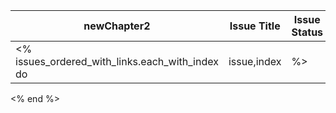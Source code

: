 | newChapter2| Issue Title  | Issue Status | Severity |
| ------------- | ------------- | ------------- | ------------- |
<% issues_ordered_with_links.each_with_index do |issue,index| %> | 3.<%= index+1 %> | [<%= issue["title"] %>](<%= issue["link"] %>) | <% if !standalone %> <img height="30px" src="static-content/<%= issue["state"].to_s.downcase %>.png"/> <% else %> <%= issue["state"].to_s.downcase.capitalize %>  <% end %>| <% if !standalone %>  <img height="30px" src="static-content/<%=issue["severity"].to_s.downcase %>.png"/>  <% else %> <%= issue["severity"].to_s.downcase.capitalize %>  <% end %>| 
<% end %>
